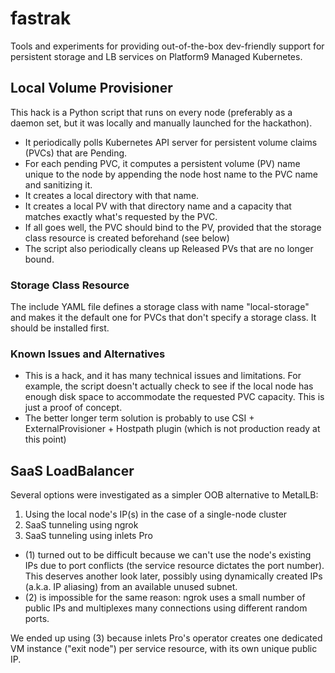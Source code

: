 # fastrak
Tools and experiments for providing out-of-the-box dev-friendly support for persistent storage and LB services on Platform9 Managed Kubernetes.

## Local Volume Provisioner

This hack is a Python script that runs on every node (preferably as a daemon set, but it was locally and manually launched for the hackathon).
- It periodically polls Kubernetes API server for persistent volume claims (PVCs) that are Pending.
- For each pending PVC, it computes a persistent volume (PV) name unique to the node by appending the node host name to the PVC name and sanitizing it.
- It creates a local directory with that name.
- It creates a local PV with that directory name and a capacity that matches exactly what's requested by the PVC.
- If all goes well, the PVC should bind to the PV, provided that the storage class resource is created beforehand (see below)
- The script also periodically cleans up Released PVs that are no longer bound.

### Storage Class Resource

The include YAML file defines a storage class with name "local-storage" and makes it the default one for PVCs that don't specify a storage class. It should be installed first.

### Known Issues and Alternatives

- This is a hack, and it has many technical issues and limitations. For example, the script doesn't actually check to see if the local node has enough disk space to accommodate the requested PVC capacity. This is just a proof of concept.
- The better longer term solution is probably to use CSI + ExternalProvisioner + Hostpath plugin (which is not production ready at this point)

## SaaS LoadBalancer

Several options were investigated as a simpler OOB alternative to MetalLB:
1. Using the local node's IP(s) in the case of a single-node cluster
1. SaaS tunneling using ngrok
1. SaaS tunneling using inlets Pro

- (1) turned out to be difficult because we can't use the node's existing IPs due to port conflicts (the service resource dictates the port number). This deserves another look later, possibly using dynamically created IPs (a.k.a. IP aliasing) from an available unused subnet.
- (2) is impossible for the same reason: ngrok uses a small number of public IPs and multiplexes many connections using different random ports.

We ended up using (3) because inlets Pro's operator creates one dedicated VM instance ("exit node") per service resource, with its own unique public IP. 


